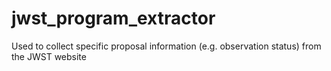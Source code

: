 # jwst_program_extractor
Used to collect specific proposal information (e.g. observation status) from the JWST website
